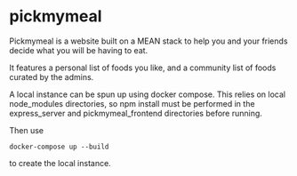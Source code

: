 # pickmymeal

Pickmymeal is a website built on a MEAN stack to help you and your friends decide what you will be having to eat.

It features a personal list of foods you like, and a community list of foods curated by the admins.

A local instance can be spun up using docker compose. This relies on local node_modules directories, so npm install must be performed in
the express_server and pickmymeal_frontend directories before running.

Then use
```
docker-compose up --build
```
to create the local instance.
